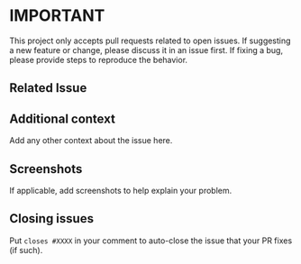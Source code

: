 # IMPORTANT

This project only accepts pull requests related to open issues. If suggesting a new feature or change, please discuss 
it in an issue first. If fixing a bug, please provide steps to reproduce the behavior.

## Related Issue

<!--- Please insert link to the issue here: -->

## Additional context

Add any other context about the issue here.

## Screenshots

If applicable, add screenshots to help explain your problem.

## Closing issues

Put `closes #XXXX` in your comment to auto-close the issue that your PR fixes (if such).
